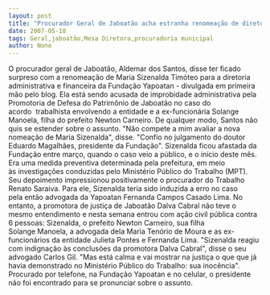 ```yaml
---
layout: post
title: "Procurador Geral de Jaboatão acha estranha renomeação de diretora processada"
date: 2007-05-18
tags: Geral,jaboatão,Mesa Diretora,procuradoria municipal
author: None
---
```

O procurador geral de Jaboat&atilde;o, Aldemar dos&nbsp;Santos, disse ter ficado surpreso com a renomea&ccedil;&atilde;o de Maria Sizenalda&nbsp;Tim&oacute;teo&nbsp;para a diretoria administrativa e&nbsp;financeira da Funda&ccedil;&atilde;o Yapoatan - divulgada em primeira m&atilde;o pelo blog.
Ela est&aacute; sendo acusada de improbidade&nbsp;administrativa pela Promotoria de Defesa do&nbsp;Patrim&ocirc;nio de Jaboat&atilde;o no caso do acordo&nbsp;&nbsp;trabalhista envolvendo a entidade e a&nbsp;ex-funcion&aacute;ria Solange Manoela, filha do&nbsp;prefeito Newton Carneiro. 
De qualquer modo, Santos n&atilde;o quis se estender&nbsp;sobre o assunto. &quot;N&atilde;o compete a mim avaliar a&nbsp;nova nomea&ccedil;&atilde;o de Maria Sizenalda&quot;, disse.&nbsp;&quot;Confio no julgamento do doutor Eduardo Magalh&atilde;es, presidente da Funda&ccedil;&atilde;o&quot;.
Sizenalda ficou afastada da Funda&ccedil;&atilde;o entre&nbsp;mar&ccedil;o, quando o caso veio a p&uacute;blico, e o in&iacute;cio deste m&ecirc;s. Era uma medida preventiva&nbsp;determinada pela prefeitura, em meio &agrave;s&nbsp;investiga&ccedil;&otilde;es conduzidas pelo Minist&eacute;rio&nbsp;P&uacute;blico do Trabalho (MPT).
Seu depoimento impressionou positivamente o&nbsp;procurador do Trabalho Renato Saraiva. Para&nbsp;ele, Sizenalda teria sido induzida a erro no caso pela&nbsp;ent&atilde;o advogada da Yapoatan Fernanda Campos Casado Lima.
No entanto, a promotora de justi&ccedil;a de&nbsp;Jaboat&atilde;o Dalva Cabral n&atilde;o teve o mesmo entendimento e nesta semana entrou com a&ccedil;&atilde;o&nbsp;civil p&uacute;blica contra 6 pessoas: Sizenalda, o prefeito Newton Carneiro, sua filha Solange&nbsp;Manoela, a advogada dela Maria Ten&oacute;rio de&nbsp;Moura e as ex-funcion&aacute;rios da entidade Julieta&nbsp;Pontes e Fernanda Lima. 
&quot;Sizenalda reagiu com indigna&ccedil;&atilde;o &agrave;s conclus&otilde;es&nbsp;da promotora Dalva Cabral&quot;, disse o seu advogado Carlos Gil. &quot;Mas est&aacute; calma e vai&nbsp;mostrar na justi&ccedil;a o que que j&aacute; havia demonstrado no Minist&eacute;rio P&uacute;blico do Trabalho:&nbsp;sua inoc&ecirc;ncia&quot;.
Procurado por telefone, na Funda&ccedil;&atilde;o Yapoatan e&nbsp;no celular, o presidente n&atilde;o foi encontrado&nbsp;para se pronunciar sobre o assunto. 